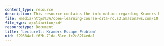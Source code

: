 ```yaml
---
content_type: resource
description: This resource contains the information regarding Kramers Escape Problem.
file: /media/https%3A/open-learning-course-data-rc.s3.amazonaws.com/10-626-electrochemical-energy-systems-spring-2014/f29684aff62b71da53cefc2c8274eda1_MIT10_626S14_Lec11.pdf
file_type: application/pdf
resourcetype: Document
title: 'Lecture11: Kramers Escape Problem'
uid: f29684af-f62b-71da-53ce-fc2c8274eda1
---
```

